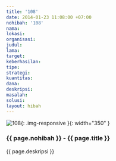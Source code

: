 ```yaml
---
title: '108'
date: 2014-01-23 11:08:00 +07:00
nohibah: '108'
nama: 
lokasi: 
organisasi: 
judul: 
lama: 
target: 
keberhasilan: 
tipe: 
strategi: 
kuantitas: 
dana: 
deskripsi: 
masalah: 
solusi: 
layout: hibah
---
```


![108](/static/img/hibahcms/108.png){: .img-responsive }{: width="350" }

### {{ page.nohibah }} - {{ page.title }}

{{ page.deskripsi }}

